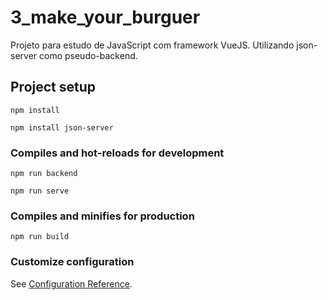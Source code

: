 # 3_make_your_burguer

Projeto para estudo de JavaScript com framework VueJS.
Utilizando json-server como pseudo-backend.

## Project setup
```
npm install
```
```
npm install json-server
```

### Compiles and hot-reloads for development
```
npm run backend
```
```
npm run serve
```

### Compiles and minifies for production
```
npm run build
```

### Customize configuration
See [Configuration Reference](https://cli.vuejs.org/config/).
